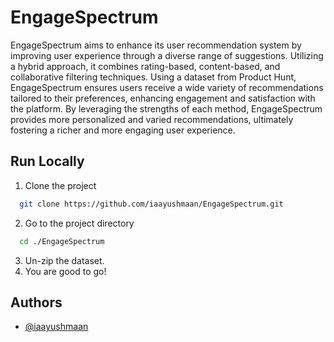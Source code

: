 # EngageSpectrum


EngageSpectrum aims to enhance its user recommendation system by improving user experience through a diverse range of suggestions. Utilizing a hybrid approach, it combines rating-based, content-based, and collaborative filtering techniques. Using a dataset from Product Hunt, EngageSpectrum ensures users receive a wide variety of recommendations tailored to their preferences, enhancing engagement and satisfaction with the platform. By leveraging the strengths of each method, EngageSpectrum provides more personalized and varied recommendations, ultimately fostering a richer and more engaging user experience.





## Run Locally

1. Clone the project

```bash
  git clone https://github.com/iaayushmaan/EngageSpectrum.git
```

2. Go to the project directory

```bash
  cd ./EngageSpectrum
```
3. Un-zip the dataset.
4. You are good to go!




## Authors

- [@iaayushmaan](https://www.github.com/iaayushmaan)

